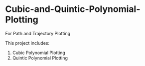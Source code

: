 # Cubic-and-Quintic-Polynomial-Plotting
 For Path and Trajectory Plotting

This project includes:
1. Cubic Polynomial Plotting
2. Quintic Polynomial Plotting